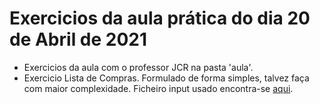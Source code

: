 # Exercicios da aula prática do dia 20  de Abril de 2021
- Exercicios da aula com o professor JCR na pasta 'aula'.
- Exercicio Lista de Compras. Formulado de forma simples, talvez faça com maior complexidade. Ficheiro input usado encontra-se [aqui](https://github.com/mishlawi/PL/blob/main/inputs/listaCompras.txt).
